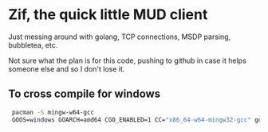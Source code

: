 # Zif, the quick little MUD client

Just messing around with golang, TCP connections, MSDP parsing, bubbletea, etc.

Not sure what the plan is for this code, pushing to github in case it helps
someone else and so I don't lose it.


## To cross compile for windows
```bash
 pacman -S mingw-w64-gcc
 GOOS=windows GOARCH=amd64 CGO_ENABLED=1 CC="x86_64-w64-mingw32-gcc" go build --buildmode=exe
```



